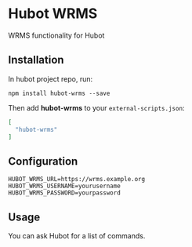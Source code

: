 # Hubot WRMS

WRMS functionality for Hubot

## Installation

In hubot project repo, run:

`npm install hubot-wrms --save`

Then add **hubot-wrms** to your `external-scripts.json`:

```json
[
  "hubot-wrms"
]
```

## Configuration

    HUBOT_WRMS_URL=https://wrms.example.org
    HUBOT_WRMS_USERNAME=yourusername
    HUBOT_WRMS_PASSWORD=yourpassword

## Usage

You can ask Hubot for a list of commands.

